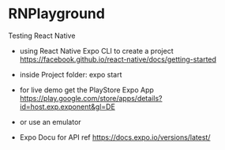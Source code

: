# RNPlayground
Testing React Native

- using React Native Expo CLI to create a project
https://facebook.github.io/react-native/docs/getting-started

- inside Project folder:
expo start

- for live demo get the PlayStore Expo App
https://play.google.com/store/apps/details?id=host.exp.exponent&gl=DE
- or use an emulator

- Expo Docu for API ref
https://docs.expo.io/versions/latest/
